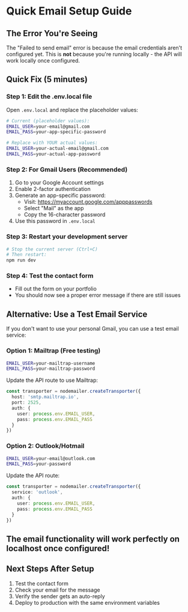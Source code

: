# Quick Email Setup Guide

## The Error You're Seeing

The "Failed to send email" error is because the email credentials aren't configured yet. This is **not** because you're running locally - the API will work locally once configured.

## Quick Fix (5 minutes)

### Step 1: Edit the .env.local file
Open `.env.local` and replace the placeholder values:

```bash
# Current (placeholder values):
EMAIL_USER=your-email@gmail.com
EMAIL_PASS=your-app-specific-password

# Replace with YOUR actual values:
EMAIL_USER=your-actual-email@gmail.com
EMAIL_PASS=your-actual-app-password
```

### Step 2: For Gmail Users (Recommended)
1. Go to your Google Account settings
2. Enable 2-factor authentication
3. Generate an app-specific password:
   - Visit: https://myaccount.google.com/apppasswords
   - Select "Mail" as the app
   - Copy the 16-character password
4. Use this password in `.env.local`

### Step 3: Restart your development server
```bash
# Stop the current server (Ctrl+C)
# Then restart:
npm run dev
```

### Step 4: Test the contact form
- Fill out the form on your portfolio
- You should now see a proper error message if there are still issues

## Alternative: Use a Test Email Service

If you don't want to use your personal Gmail, you can use a test email service:

### Option 1: Mailtrap (Free testing)
```bash
EMAIL_USER=your-mailtrap-username
EMAIL_PASS=your-mailtrap-password
```

Update the API route to use Mailtrap:
```typescript
const transporter = nodemailer.createTransporter({
  host: 'smtp.mailtrap.io',
  port: 2525,
  auth: {
    user: process.env.EMAIL_USER,
    pass: process.env.EMAIL_PASS
  }
})
```

### Option 2: Outlook/Hotmail
```bash
EMAIL_USER=your-email@outlook.com
EMAIL_PASS=your-password
```

Update the API route:
```typescript
const transporter = nodemailer.createTransporter({
  service: 'outlook',
  auth: {
    user: process.env.EMAIL_USER,
    pass: process.env.EMAIL_PASS
  }
})
```

## The email functionality will work perfectly on localhost once configured!

## Next Steps After Setup
1. Test the contact form
2. Check your email for the message
3. Verify the sender gets an auto-reply
4. Deploy to production with the same environment variables